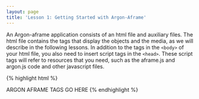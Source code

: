 ```yaml
---
layout: page
title: 'Lesson 1: Getting Started with Argon-Aframe'
---
```


An Argon-aframe application consists of an html file and auxiliary files. The html file contains the tags that display the objects and the media, as we will describe in the following lessons. In addition to the tags in the `<body>` of your html file, you also need to insert script tags in the `<head>`. These script tags will refer to resources that you need, such as the aframe.js and argon.js code and other javascript files. 




{% highlight html %}
<html>
  <head>
    <title>Hello, World! Argon + A-Frame</title>
    <meta name="description" content="Hello, World! Argon + A-Frame">
    <script src="../resources/js/aframe.js"></script>
    <script src="../resources/js/argon.min.js"></script>
    <script src="../build.js"></script>
    <script src="../resources/js/CSS3DArgonRenderer.js"></script>
    <script src="../resources/js/CSS3DArgonHUD.js"></script>
    <script src="../resources/js/aframe-look-at-component.js"></script>
	  <link rel="stylesheet" type="text/css" href="../resources/style.css">
  </head>
  <body>
	ARGON AFRAME TAGS GO HERE 
  </body> 
</html>
{% endhighlight %}

>